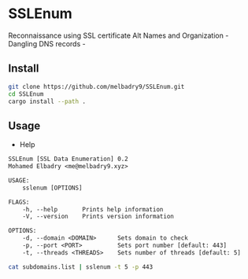 # SSLEnum

Reconnaissance using SSL certificate Alt Names and Organization - Dangling DNS records -

## Install

```bash
git clone https://github.com/melbadry9/SSLEnum.git
cd SSLEnum
cargo install --path .
```

## Usage

- Help

```txt
SSLEnum [SSL Data Enumeration] 0.2
Mohamed Elbadry <me@melbadry9.xyz>

USAGE:
    sslenum [OPTIONS]

FLAGS:
    -h, --help       Prints help information
    -V, --version    Prints version information

OPTIONS:
    -d, --domain <DOMAIN>      Sets domain to check
    -p, --port <PORT>          Sets port number [default: 443]
    -t, --threads <THREADS>    Sets number of threads [default: 5]
  ```

```bash
cat subdomains.list | sslenum -t 5 -p 443
````
